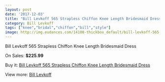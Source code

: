 ```yaml
---
layout: post
date: '2017-12-03'
title: "Bill Levkoff 565 Strapless Chiffon Knee Length Bridesmaid Dress"
category: Bill Levkoff
tags: ["knee","bridal","chiffon","bill","style"]
image: http://img.eudances.com/14100-thickbox_default/bill-levkoff-565-strapless-chiffon-knee-length-bridesmaid-dress.jpg
---
```

Bill Levkoff 565 Strapless Chiffon Knee Length Bridesmaid Dress

On Sales: **$225.99**
<a href="https://www.eudances.com/en/bill-levkoff/4230-bill-levkoff-565-strapless-chiffon-knee-length-bridesmaid-dress.html"><amp-img layout="responsive" width="600" height="600" src="//img.eudances.com/14100-thickbox_default/bill-levkoff-565-strapless-chiffon-knee-length-bridesmaid-dress.jpg" alt="Bill Levkoff 565 Strapless Chiffon Knee Length Bridesmaid Dress 0" /></a>
<a href="https://www.eudances.com/en/bill-levkoff/4230-bill-levkoff-565-strapless-chiffon-knee-length-bridesmaid-dress.html"><amp-img layout="responsive" width="600" height="600" src="//img.eudances.com/14101-thickbox_default/bill-levkoff-565-strapless-chiffon-knee-length-bridesmaid-dress.jpg" alt="Bill Levkoff 565 Strapless Chiffon Knee Length Bridesmaid Dress 1" /></a>

Buy it: [Bill Levkoff 565 Strapless Chiffon Knee Length Bridesmaid Dress](https://www.eudances.com/en/bill-levkoff/4230-bill-levkoff-565-strapless-chiffon-knee-length-bridesmaid-dress.html "Bill Levkoff 565 Strapless Chiffon Knee Length Bridesmaid Dress")

View more: [Bill Levkoff](https://www.eudances.com/en/57-bill-levkoff "Bill Levkoff")